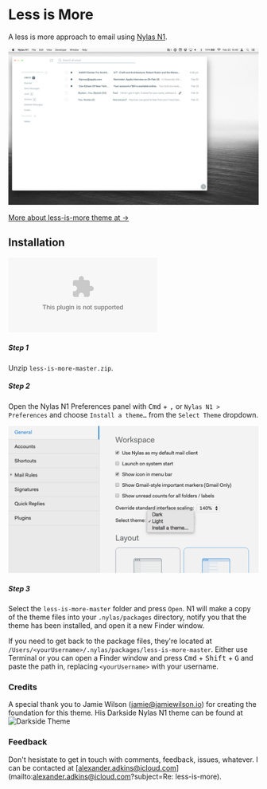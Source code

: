 # Less is More
A less is more approach to email using [Nylas N1](https://nylas.com/n1).

[![Default Theme](./images/default.png)](./images/default.png)

[More about less-is-more theme at →](http://www.alexanderadkins.com/less-is-more)

## Installation

![Download less-is-more](https://github.com/P0WW0W/less-is-more/archive/master.zip)

##### Step 1
Unzip `less-is-more-master.zip`.

##### Step 2
Open the Nylas N1 Preferences panel with <kbd>Cmd</kbd> + <kbd>,</kbd> or `Nylas N1 > Preferences` and choose `Install a theme…` from the `Select Theme` dropdown.

![Default Theme](./images/install.png)

##### Step 3
Select the `less-is-more-master` folder and press `Open`. N1 will make a copy of the theme files into your `.nylas/packages` directory, notify you that the theme has been installed, and open it a new Finder window.

If you need to get back to the package files, they're located at `/Users/<yourUsername>/.nylas/packages/less-is-more-master`. Either use Terminal or you can open a Finder window and press <kbd>Cmd</kbd> + <kbd>Shift</kbd> + <kbd>G</kbd> and paste the path in, replacing `<yourUsername>` with your username.


### Credits
A special thank you to Jamie Wilson (jamie@jamiewilson.io) for creating the foundation for this theme. His Darkside Nylas N1 theme can be found at ![Darkside Theme](http://www.jamiewilson.io/darkside)

### Feedback
Don't hesistate to get in touch with comments, feedback, issues, whatever. I can be contacted at [alexander.adkins@icloud.com](mailto:alexander.adkins@icloud.com?subject=Re: less-is-more).
